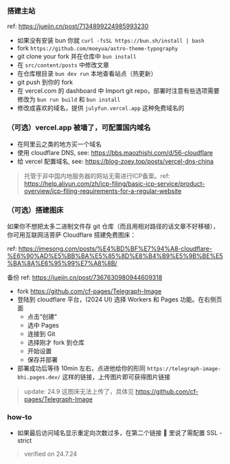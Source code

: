 ### 搭建主站

ref: https://juejin.cn/post/7134899224985993230

- 如果没有安装 bun 你就 `curl -fsSL https://bun.sh/install | bash`
- fork `https://github.com/moeyua/astro-theme-typography`
- git clone your fork 并在仓库中 `bun install`
- 在 `src/content/posts` 中修改文章
- 在仓库根目录 `bun dev run` 本地查看站点（热更新）
- git push 到你的 fork
- 在 vercel.com 的 dashboard 中 Import git repo，部署时注意有些选项需要修改为 `bun run build` 和 `bun install`
- 修改成喜欢的域名，提供 `julyfun.vercel.app` 这种免费域名的

### （可选）vercel.app 被墙了，可配置国内域名

- 在阿里云之类的地方买一个域名
- 使用 cloudflare DNS, see: https://bbs.maozhishi.com/d/56-cloudflare
- 给 vercel 配置域名, see: https://blog-zoey.top/posts/vercel-dns-china

> 托管于非中国内地服务器的网站无需进行ICP备案。ref: https://help.aliyun.com/zh/icp-filing/basic-icp-service/product-overview/icp-filing-requirements-for-a-regular-website

### （可选）搭建图床

如果你不想把太多二进制文件存 git 仓库（而且用相对路径的话文章不好移植），你可用互联网活菩萨 Cloudflare 搭建免费图床：

ref: https://imesong.com/posts/%E4%BD%BF%E7%94%A8-cloudflare-%E6%90%AD%E5%BB%BA%E5%85%8D%E8%B4%B9%E5%9B%BE%E5%BA%8A%E6%95%99%E7%A8%8B/

备份 ref: https://juejin.cn/post/7367630980944609318

- fork https://github.com/cf-pages/Telegraph-Image
- 登陆到 cloudflare 平台，(2024 UI) 选择 Workers 和 Pages 功能。在右侧页面
  - 点击“创建”
  - 选中 Pages
  - 连接到 Git
  - 选择刚才 fork 到仓库
  - 开始设置
  - 保存并部署
- 部署成功后等待 10min 左右，点进他给你的形同 `https://telegraph-image-bhi.pages.dev/` 这样的链接，上传图片即可获得图片链接

> update: 24.9 这图床无法上传了，具体见 https://github.com/cf-pages/Telegraph-Image

### how-to

- 如果最后访问域名显示重定向次数过多，在第二个链接 🔗 里说了需配置 SSL - strict

> verified on 24.7.24
